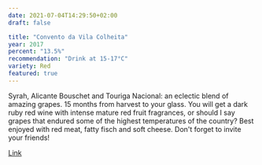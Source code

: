 ```yaml
---
date: 2021-07-04T14:29:50+02:00
draft: false

title: "Convento da Vila Colheita"
year: 2017
percent: "13.5%"
recommendation: "Drink at 15-17°C"
variety: Red
featured: true
---
```


Syrah, Alicante Bouschet and Touriga Nacional: an eclectic blend of amazing grapes. 15 months from harvest to your glass. You will get a dark ruby red wine with intense mature red fruit fragrances, or should I say grapes that endured some of the highest temperatures of the country? Best enjoyed with red meat, fatty fisch and soft cheese. Don't forget to invite your friends!

[Link](/region/portugal)
